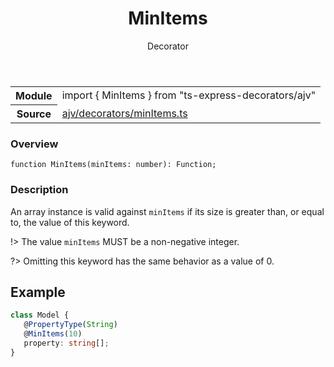 <header class="symbol-info-header">    <h1 id="minitems">MinItems</h1>    <label class="symbol-info-type-label decorator">Decorator</label>      </header>
<section class="symbol-info">      <table class="is-full-width">        <tbody>        <tr>          <th>Module</th>          <td>            <div class="lang-typescript">                <span class="token keyword">import</span> { MinItems }                 <span class="token keyword">from</span>                 <span class="token string">"ts-express-decorators/ajv"</span>                            </div>          </td>        </tr>        <tr>          <th>Source</th>          <td>            <a href="https://romakita.github.io/ts-express-decorators/#//blob/v2.16.1/src/ajv/decorators/minItems.ts#L0-L0">                ajv/decorators/minItems.ts            </a>        </td>        </tr>                </tbody>      </table>    </section>

### Overview

<pre><code class="typescript-lang">function <span class="token function">MinItems</span><span class="token punctuation">(</span>minItems<span class="token punctuation">:</span> <span class="token keyword">number</span><span class="token punctuation">)</span><span class="token punctuation">:</span> Function<span class="token punctuation">;</span></code></pre>

### Description

An array instance is valid against `minItems` if its size is greater than, or equal to, the value of this keyword.

!> The value `minItems` MUST be a non-negative integer.

?> Omitting this keyword has the same behavior as a value of 0.

## Example

```typescript
class Model {
   @PropertyType(String)
   @MinItems(10)
   property: string[];
}
```
